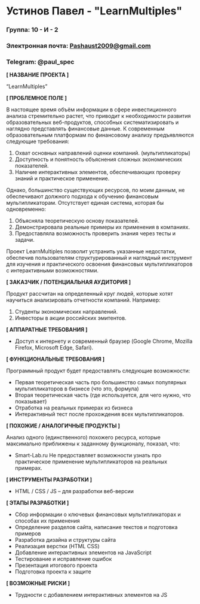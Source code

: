 # Устинов Павел - "LearnMultiples"

### Группа: 10 - И - 2
### Электронная почта: Pashaust2009@gmail.com
### Telegram: @paul_spec


**[ НАЗВАНИЕ ПРОЕКТА ]**

“LearnMultiples”

**[ ПРОБЛЕМНОЕ ПОЛЕ ]**

В настоящее время объём информации в сфере инвестиционного анализа стремительно растет, что приводит к необходимости развития образовательных веб-продуктов, способных систематизировать и наглядно представлять финансовые данные. К современным образовательным платформам по финансовому анализу предъявляются следующие требования:
1. Охват основных направлений оценки компаний. (мультипликаторы)
2. Доступность и понятность объяснения сложных экономических показателей.
3. Наличие интерактивных элементов, обеспечивающих проверку знаний и практическое применение.

Однако, большинство существующих ресурсов, по моим данным, не обеспечивают должного подхода к обучению финансовым мультипликаторам.
Отсутствует единая система, которая бы одновременно:
1. Объясняла теоретическую основу показателей.
2. Демонстрировала реальные примеры их применения в компаниях.
3. Предоставляла возможность проверить знания через тесты и задачи.

Проект LearnMultiples позволит устранить указанные недостатки, обеспечив пользователям структурированный и наглядный инструмент для изучения и практического освоения финансовых мультипликаторов с интерактивными возможностями.

**[ ЗАКАЗЧИК / ПОТЕНЦИАЛЬНАЯ АУДИТОРИЯ ]**

Продукт рассчитан на определенный круг людей, которые хотят научиться анализировать отчетности компаний. Например: 
1. Студенты экономических направлений.
2. Инвесторы в акции российских эмитентов.

**[ АППАРАТНЫЕ ТРЕБОВАНИЯ ]** 

* Доступ к интернету и современный браузер (Google Chrome, Mozilla Firefox, Microsoft Edge, Safari).

**[ ФУНКЦИОНАЛЬНЫЕ ТРЕБОВАНИЯ ]**

Программный продукт будет предоставлять следующие возможности:
* Первая теоретическая часть про большинство самых популярных мультипликаторов в бизнесе (что это, формула)
* Вторая теоретическая часть (где используется, для чего нужно, что показывает)
* Отработка на реальных примерах из бизнеса
* Интерактивный тест после прохождения всех мультипликаторов.

**[ ПОХОЖИЕ / АНАЛОГИЧНЫЕ ПРОДУКТЫ ]**

Анализ одного (единственного) похожего ресурса, которые максимально приближены к заданному функционалу, показал, что:

* Smart-Lab.ru Не предоставляет возможности узнать про практическое применение мультипликаторов на реальных примерах. 

**[ ИНСТРУМЕНТЫ РАЗРАБОТКИ ]**

*	HTML / CSS / JS  – для разработки веб-версии

**[ ЭТАПЫ РАЗРАБОТКИ ]**

*	Сбор информации о ключевых финансовых мультипликаторах и способах их применения
*	Определение разделов сайта, написание текстов и подготовка примеров
*	Разработка дизайна и структуры сайта
*	Реализация верстки (HTML CSS)
*	Добавление интерактивных элементов на JavaScript
*	Тестирование и исправление ошибок 
*	Презентация итогового проекта
*	Подготовка проекта к защите

**[ ВОЗМОЖНЫЕ РИСКИ ]**

*	Трудности с добавлением интерактивных элементов на JS




